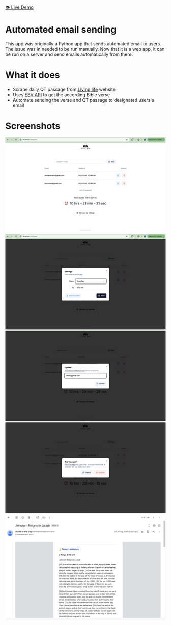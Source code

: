 [👁️ Live Demo](nypc-ae.netlify.app/test)

# Automated email sending

This app was originally a Python app that sends automated email to users. The issue was in needed to be run manually. Now that it is a web app, it can be run on a server and send emails automatically from there.

# What it does

-   Scrape daily QT passage from [Living life](https://www.duranno.com/livinglife/qt/) website
-   Uses [ESV API](https://api.esv.org/docs/) to get the according Bible verse
-   Automate sending the verse and QT passage to designated users's email

# Screenshots

![screen one](public/screen_one.png)
![screen two](public/screen_two.png)
![screen three](public/screen_three.png)
![screen four](public/screen_four.png)
![screen five](public/screen_five.png)
